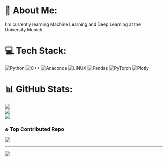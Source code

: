 # 💫 About Me:
I'm currently learning Machine Learning and Deep Learning at the University Munich.


# 💻 Tech Stack:
![Python](https://img.shields.io/badge/python-3670A0?style=for-the-badge&logo=python&logoColor=ffdd54) ![C++](https://img.shields.io/badge/c++-%2300599C.svg?style=for-the-badge&logo=c%2B%2B&logoColor=white) ![Anaconda](https://img.shields.io/badge/Anaconda-%2344A833.svg?style=for-the-badge&logo=anaconda&logoColor=white) ![LINUX](https://img.shields.io/badge/Linux-FCC624?style=for-the-badge&logo=linux&logoColor=black) ![Pandas](https://img.shields.io/badge/pandas-%23150458.svg?style=for-the-badge&logo=pandas&logoColor=white) ![PyTorch](https://img.shields.io/badge/PyTorch-%23EE4C2C.svg?style=for-the-badge&logo=PyTorch&logoColor=white) ![Plotly](https://img.shields.io/badge/Plotly-%233F4F75.svg?style=for-the-badge&logo=plotly&logoColor=white)
# 📊 GitHub Stats:
![](https://github-readme-stats.vercel.app/api?username=lethaimai&theme=dark&hide_border=false&include_all_commits=false&count_private=false)<br/>
![](https://github-readme-streak-stats.herokuapp.com/?user=lethaimai&theme=dark&hide_border=false)<br/>
![](https://github-readme-stats.vercel.app/api/top-langs/?username=lethaimai&theme=dark&hide_border=false&include_all_commits=false&count_private=false&layout=compact)

### 🔝 Top Contributed Repo
![](https://github-contributor-stats.vercel.app/api?username=lethaimai&limit=5&theme=dark&combine_all_yearly_contributions=true)

---
[![](https://visitcount.itsvg.in/api?id=lethaimai&icon=0&color=0)](https://visitcount.itsvg.in)

<!-- Proudly created with GPRM ( https://gprm.itsvg.in ) -->

